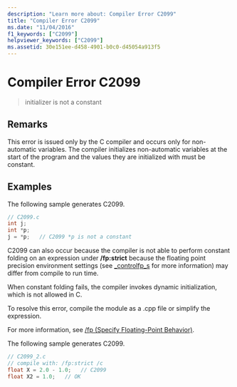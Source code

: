 ```yaml
---
description: "Learn more about: Compiler Error C2099"
title: "Compiler Error C2099"
ms.date: "11/04/2016"
f1_keywords: ["C2099"]
helpviewer_keywords: ["C2099"]
ms.assetid: 30e151ee-d458-4901-b0c0-d45054a913f5
---
```

# Compiler Error C2099

> initializer is not a constant

## Remarks

This error is issued only by the C compiler and occurs only for non-automatic variables.  The compiler initializes non-automatic variables at the start of the program and the values they are initialized with must be constant.

## Examples

The following sample generates C2099.

```c
// C2099.c
int j;
int *p;
j = *p;   // C2099 *p is not a constant
```

C2099 can also occur because the compiler is not able to perform constant folding on an expression under **/fp:strict** because the floating point precision environment settings (see [_controlfp_s](../../c-runtime-library/reference/controlfp-s.md) for more information) may differ from compile to run time.

When constant folding fails, the compiler invokes dynamic initialization, which is not allowed in C.

To resolve this error, compile the module as a .cpp file or simplify the expression.

For more information, see [/fp (Specify Floating-Point Behavior)](../../build/reference/fp-specify-floating-point-behavior.md).

The following sample generates C2099.

```c
// C2099_2.c
// compile with: /fp:strict /c
float X = 2.0 - 1.0;   // C2099
float X2 = 1.0;   // OK
```
